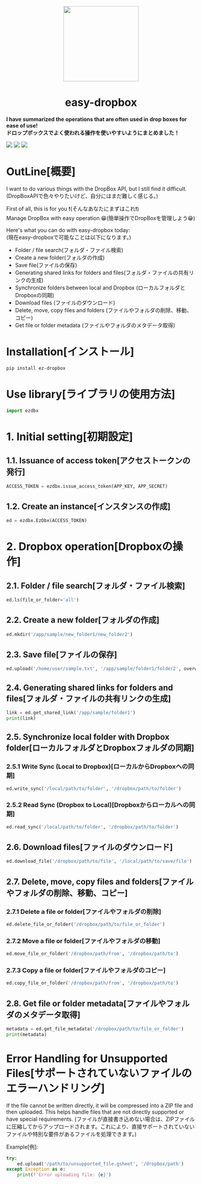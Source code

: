 
<div align="center">
<img src="https://user-images.githubusercontent.com/45032597/138818248-359196b7-0015-4f15-9888-e282d80c5887.png" height="200" align="center">
</div>
<h1 align="center"><b>easy-dropbox</b></h1>

**I have summarized the operations that are often used in drop boxes for ease of use!**  
**ドロップボックスでよく使われる操作を使いやすいようにまとめました！**

![](https://img.shields.io/pypi/v/ez-dropbox?style=plastic)
![](https://img.shields.io/github/forks/TorDataScientist/ez-dropbox?style=plastic)
![](https://img.shields.io/github/license/TorDataScientist/ez-dropbox?style=plastic)


# **OutLine[概要]**
I want to do various things with the DropBox API, but I still find it difficult.(DropBoxAPIで色々やりたいけど、自分にはまだ難しく感じる。)  

First of all, this is for you ❗️(そんなあなたにまずはこれ❗️)  
Manage DropBox with easy operation 😁(簡単操作でDropBoxを管理しよう😁)

Here's what you can do with easy-dropbox today:  
(現在easy-dropboxで可能なことは以下になります。)
- Folder / file search(フォルダ・ファイル検索)
- Create a new folder(フォルダの作成)
- Save file(ファイルの保存)
- Generating shared links for folders and files(フォルダ・ファイルの共有リンクの生成)
- Synchronize folders between local and Dropbox (ローカルフォルダとDropboxの同期)
- Download files (ファイルのダウンロード)
- Delete, move, copy files and folders (ファイルやフォルダの削除、移動、コピー)
- Get file or folder metadata (ファイルやフォルダのメタデータ取得)

# **Installation[インストール]**

```bash
pip install ez-dropbox
```

# **Use library[ライブラリの使用方法]**

```python 
import ezdbx
```

# 1. Initial setting[初期設定]
## 1.1. Issuance of access token[アクセストークンの発行]
```python
ACCESS_TOKEN = ezdbx.issue_access_token(APP_KEY, APP_SECRET)
```

## 1.2. Create an instance[インスタンスの作成]
```python
ed = ezdbx.EzDbx(ACCESS_TOKEN)
```

# 2. Dropbox operation[Dropboxの操作]
## 2.1. Folder / file search[フォルダ・ファイル検索]
```python
ed.ls(file_or_folder='all')
```

## 2.2. Create a new folder[フォルダの作成]
```python
ed.mkdir('/app/sample/new_folder1/new_folder2')
```

## 2.3. Save file[ファイルの保存]
```python
ed.upload('/home/user/sample.txt', '/app/sample/folder1/folder2', overwrite=True)
```

## 2.4. Generating shared links for folders and files[フォルダ・ファイルの共有リンクの生成]
```python
link = ed.get_shared_link('/app/sample/folder1')
print(link)
```

## 2.5. Synchronize local folder with Dropbox folder[ローカルフォルダとDropboxフォルダの同期]
### 2.5.1 Write Sync (Local to Dropbox)[ローカルからDropboxへの同期]
```python
ed.write_sync('/local/path/to/folder', '/dropbox/path/to/folder')
```

### 2.5.2 Read Sync (Dropbox to Local)[Dropboxからローカルへの同期]
```python
ed.read_sync('/local/path/to/folder', '/dropbox/path/to/folder')
```

## 2.6. Download files[ファイルのダウンロード]
```python
ed.download_file('/dropbox/path/to/file', '/local/path/to/save/file')
```

## 2.7. Delete, move, copy files and folders[ファイルやフォルダの削除、移動、コピー]
### 2.7.1 Delete a file or folder[ファイルやフォルダの削除]
```python
ed.delete_file_or_folder('/dropbox/path/to/file_or_folder')
```

### 2.7.2 Move a file or folder[ファイルやフォルダの移動]
```python
ed.move_file_or_folder('/dropbox/path/from', '/dropbox/path/to')
```

### 2.7.3 Copy a file or folder[ファイルやフォルダのコピー]
```python
ed.copy_file_or_folder('/dropbox/path/from', '/dropbox/path/to')
```

## 2.8. Get file or folder metadata[ファイルやフォルダのメタデータ取得]
```python
metadata = ed.get_file_metadata('/dropbox/path/to/file_or_folder')
print(metadata)
```

# **Error Handling for Unsupported Files[サポートされていないファイルのエラーハンドリング]**
If the file cannot be written directly, it will be compressed into a ZIP file and then uploaded. This helps handle files that are not directly supported or have special requirements.
(ファイルが直接書き込めない場合は、ZIPファイルに圧縮してからアップロードされます。これにより、直接サポートされていないファイルや特別な要件があるファイルを処理できます。)

Example[例]:
```python
try:
    ed.upload('/path/to/unsupported_file.gsheet', '/dropbox/path')
except Exception as e:
    print(f'Error uploading file: {e}')
```
